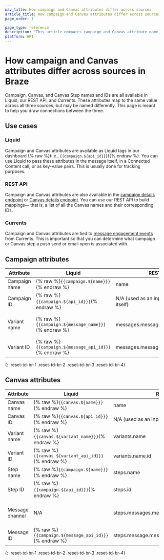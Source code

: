 ```yaml
---
nav_title: How campaign and Canvas attributes differ across sources
article_title: How campaign and Canvas attributes differ across sources in Braze 
page_order: 1

page_type: reference
description: "This article compares campaign and Canvas attribute name and IDs across sources in Braze."
platform: API
---
```


# How campaign and Canvas attributes differ across sources in Braze

Campaign, Canvas, and Canvas Step names and IDs are all available in Liquid, our REST API, and Currents. These attributes map to the same value across all three sources, but may be named differently. This page is meant to help you draw connections between the three.

## Use cases

### Liquid

Campaign and Canvas attributes are available as Liquid tags in our dashboard {% raw %}(i.e., `{{campaign.${api_id}}}`){% endraw %}. You can use Liquid to pass these attributes in the message itself, in a Connected Content call, or as key-value pairs. This is usually done for tracking purposes.

### REST API

Campaign and Canvas attributes are also available in the [campaign details endpoint]({{site.baseurl}}/api/endpoints/export/campaigns/get_campaign_details/) or [Canvas details endpoint]({{site.baseurl}}/api/endpoints/export/canvas/get_canvas_details/). You can use our REST API to build mappings— that is, a list of all the Canvas names and their corresponding IDs.

### Currents

Campaign and Canvas attributes are tied to [message engagement events]({{site.baseurl}}/user_guide/data_and_analytics/braze_currents/event_glossary/message_engagement_events) from Currents. This is important so that you can determine what campaign or Canvas step a push send or email open is associated with.

## Campaign attributes

| Attribute | Liquid | REST API | Currents |
| --- | --- | --- | --- |
| Campaign name | {% raw %}`{{campaign.${name}}}`{% endraw %} | name | campaign_name |
| Campaign ID | {% raw %}`{{campaign.${api_id}}}`{% endraw %} | N/A (used as an input for the API call itself) | campaign_id |
| Variant name | {% raw %}`{{campaign.${message_name}}}`{% endraw %} | messages.message_variation_id.name | N/A (map variant name to variant ID using the campaign details endpoint) |
| Variant ID | {% raw %}`{{campaign.${message_api_id}}}`{% endraw %} | messages.message_variation_id | message_variation_id |
{: .reset-td-br-1 .reset-td-br-2 .reset-td-br-3 .reset-td-br-4}

## Canvas attributes

| Attribute | Liquid | REST API | Currents |
| --- | --- | --- | --- |
| Canvas name | {% raw %}`{{canvas.${name}}}`{% endraw %} | name | canvas_name |
| Canvas ID | {% raw %}`{{canvas.${api_id}}}`{% endraw %} | N/A (used as an input for the API call itself) | canvas_id |
| Variant name | {% raw %}`{{canvas.${variant_name}}}`{% endraw %} | variants.name | canvas_variation_name |
| Variant ID | {% raw %}`{{canvas.${variant_api_id}}}`{% endraw %} | variants.name.id | canvas_variation_id |
| Step name | {% raw %}`{{campaign.${name}}}`{% endraw %} | steps.name | canvas_step_name |
| Step ID | {% raw %}`{{campaign.${api_id}}}`{% endraw %} | steps.id | canvas_step_id |
| Message channel | N/A | steps.messages.message_variation_id.channel | N/A (inherent from event type, such as push send or email open) |
| Message ID | {% raw %}`{{campaign.${message_api_id}}}`{% endraw %} | steps.message.message_variation_id | message_variation_id |
{: .reset-td-br-1 .reset-td-br-2 .reset-td-br-3 .reset-td-br-4}